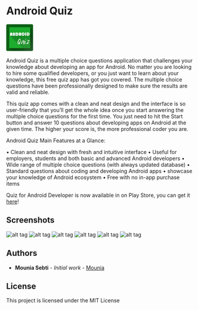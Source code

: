 # Android Quiz

![](AndroidQuizLogo.png)

Android Quiz is a multiple choice questions application that challenges your knowledge about developing an app for Android. No matter you are looking to hire some qualified developers, or you just want to learn about your knowledge, this free quiz app has got you covered.
The multiple choice questions have been professionally designed to make sure the results are valid and reliable. 

This quiz app comes with a clean and neat design and the interface is so user-friendly that you’ll get the whole idea once you start answering the multiple choice questions for the first time. You just need to hit the Start button and answer 10 questions about developing apps on Android at the given time. The higher your score is, the more professional coder you are.

Android Quiz Main Features at a Glance:

•	Clean and neat design with fresh and intuitive interface
•	Useful for employers, students and both basic and advanced Android developers
•	Wide range of multiple choice questions (with always updated database)
•	Standard questions about coding and developing Android apps
•	showcase your knowledge of Android ecosystem
•	Free with no in-app purchase items

Quiz for Android Developer is now available in on Play Store, you can get it [here](https://play.google.com/store/apps/details?id=ma.mounia.inpt.androidQuiz)!

## Screenshots

![alt tag](https://github.com/MouniaSebti/Quiz-for-Android-developer/tree/master/Screenshots/1.png)
![alt tag](https://github.com/MouniaSebti/Quiz-for-Android-developer/tree/master/Screenshots/2.png)
![alt tag](https://github.com/MouniaSebti/Quiz-for-Android-developer/tree/master/Screenshots/3.png)
![alt tag](https://github.com/MouniaSebti/Quiz-for-Android-developer/tree/master/Screenshots/4.png)
![alt tag](https://github.com/MouniaSebti/Quiz-for-Android-developer/tree/master/Screenshots/5.png)
![alt tag](https://github.com/MouniaSebti/Quiz-for-Android-developer/tree/master/Screenshots/6.png)

## Authors

* **Mounia Sebti** - *Initial work* - [Mounia](https://github.com/MouniaSebti)

## License

This project is licensed under the MIT License
